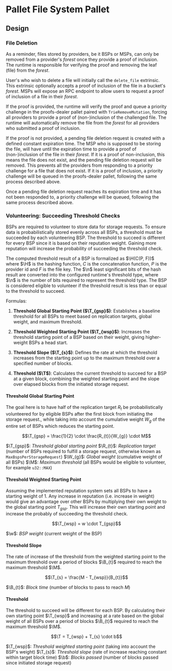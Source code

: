 # Pallet File System Pallet

## Design

### File Deletion

As a reminder, files stored by providers, be it BSPs or MSPs, can only be removed from a provider's _forest_ once they provide a proof of inclusion. The runtime is responsible for verifying the proof and removing the leaf (file) from the _forest_.

User's who wish to delete a file will initially call the `delete_file` extrinsic. This extrinsic optionally accepts a proof of inclusion of the file in a bucket's _forest_. MSPs will expose an RPC endpoint to allow users to request a proof of inclusion of a file in their _forest_.

If the proof is provided, the runtime will verify the proof and queue a priority challenge in the proofs-dealer pallet paired with `TrieRemoveMutation`, forcing all providers to provide a proof of (non-)inclusion of the challenged file. The runtime will automatically remove the file from the _forest_ for all providers who submitted a proof of inclusion.

If the proof is not provided, a pending file deletion request is created with a defined constant expiration time. The MSP who is supposed to be storing the file, will have until the expiration time to provide a proof of (non-)inclusion of the file in their _forest_. If it is a proof of non-inclusion, this means the file does not exist, and the pending file deletion request will be removed. This prevents all the providers from responding to a priority challenge for a file that does not exist. If it is a proof of inclusion, a priority challenge will be queued in the proofs-dealer pallet, following the same process described above.

Once a pending file deletion request reaches its expiration time and it has not been responded to, a priority challenge will be queued, following the same process described above.

### Volunteering: Succeeding Threshold Checks

BSPs are required to volunteer to store data for storage requests. To ensure data is probabilistically stored evenly across all BSPs, a threshold must be succeeded by each volunteering BSP.
The threshold to succeed is different for every BSP since it is based on their reputation weight. Gaining more reputation will increase the probability of succeeding the threshold check. 

The computed threshold result of a BSP is formalized as $\H(C(P, F))$ where $\H$ is the hashing function, $C$ is the concatenation function, $P$ is the provider id and $F$ is the file key.
The $\n$ least significant bits of the hash result are converted into the configured runtime's threshold type, where $\n$ is the number of bits required to represent the threshold type. 
The BSP is considered eligible to volunteer if the threshold result is less than or equal to the threshold to succeed.

Formulas:

1. **Threshold Global Starting Point ($\T_{gsp}$)**: Establishes a baseline threshold for all BSPs to meet based on replication targets, global weight, and maximum threshold.

2. **Threshold Weighted Starting Point ($\T_{wsp}$)**: Increases the threshold starting point of a BSP based on their weight, giving higher-weight BSPs a head start.

3. **Threshold Slope ($\T_{s}$)**: Defines the rate at which the threshold increases from the starting point up to the maximum threshold over a specified number of blocks.

4. **Threshold ($\T$)**: Calculates the current threshold to succeed for a BSP at a given block, combining the weighted starting point and the slope over elapsed blocks from the initiated storage request.

#### Threshold Global Starting Point

The goal here is to have half of the replication target $R_{t}$ be probabilistically volunteered for by eligible BSPs after the first block from initiating the storage request., while taking into account the cumulative weight $W_{g}$ of the entire set of BSPs which reduces the starting point.

$$\T_{gsp} = \frac{1}{2} \cdot \frac{R_{t}}{W_{g}} \cdot M$$

$\T_{gsp}$: *Threshold global starting point*
$\R_{t}$: *Replication target* (number of BSPs required to fulfill a storage request, otherwise known as `MaxBspsPerStorageRequest`)
$\W_{g}$: *Global weight* (cumulative weight of all BSPs)
$\M$: *Maximum threshold* (all BSPs would be eligible to volunteer, for example `u32::MAX`)

#### Threshold Weighted Starting Point

Assuming the implemented reputation system sets all BSPs to have a starting weight of 1. Any increase in reputation (i.e. increase in weight) would give an advantage over other BSPs by multiplying their own weight to the global starting point $T_{gsp}$. This will increase their own starting point and increase the probably of succeeding the threshold check.

$$\T_{wsp} = w \cdot T_{gsp}$$

$\w$: *BSP weight* (current weight of the BSP)

#### Threshold Slope

The rate of increase of the threshold from the weighted starting point to the maximum threshold over a period of blocks $\B_{t}$ required to reach the maximum threshold $\M$. 

$$\T_{s} = \frac{M - T_{wsp}}{B_{t}}$$

$\B_{t}$: *Block time* (number of blocks to pass to reach $M$)

#### Threshold

The threshold to succeed will be different for each BSP. By calculating their own starting point $\T_{wsp}$ and increasing at a rate based on the global weight of all BSPs over a period of blocks $\B_{t}$ required to reach the maximum threshold $\M$.

$$\T = T_{wsp} + T_{s} \cdot b$$

$\T_{wsp}$: *Threshold weighted starting point* (taking into account the BSP's weight)
$\T_{s}$: *Threshold slope* (rate of increase reaching constant within target block time)
$\b$: *Blocks passed* (number of blocks passed since initiated storage request)
